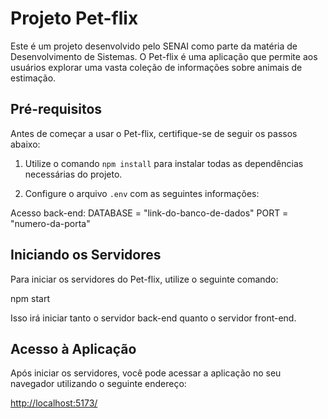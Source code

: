# Projeto Pet-flix

Este é um projeto desenvolvido pelo SENAI como parte da matéria de Desenvolvimento de Sistemas. O Pet-flix é uma aplicação que permite aos usuários explorar uma vasta coleção de informações sobre animais de estimação.

## Pré-requisitos

Antes de começar a usar o Pet-flix, certifique-se de seguir os passos abaixo:

1. Utilize o comando `npm install` para instalar todas as dependências necessárias do projeto.

2. Configure o arquivo `.env` com as seguintes informações:

Acesso back-end:
DATABASE = "link-do-banco-de-dados"
PORT = "numero-da-porta"

## Iniciando os Servidores

Para iniciar os servidores do Pet-flix, utilize o seguinte comando:

npm start

Isso irá iniciar tanto o servidor back-end quanto o servidor front-end.

## Acesso à Aplicação

Após iniciar os servidores, você pode acessar a aplicação no seu navegador utilizando o seguinte endereço:

[http://localhost:5173/](http://localhost:5173/)